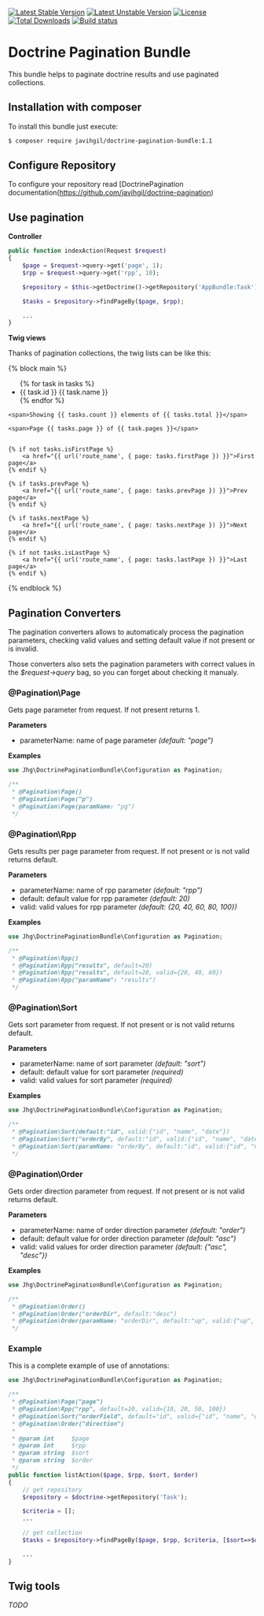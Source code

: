 
[![Latest Stable Version](https://poser.pugx.org/javihgil/doctrine-pagination-bundle/v/stable.svg)](https://packagist.org/packages/javihgil/doctrine-pagination-bundle)
[![Latest Unstable Version](https://poser.pugx.org/javihgil/doctrine-pagination-bundle/v/unstable.svg)](https://packagist.org/packages/javihgil/doctrine-pagination-bundle)
[![License](https://poser.pugx.org/javihgil/doctrine-pagination-bundle/license.svg)](https://packagist.org/packages/javihgil/doctrine-pagination-bundle)
[![Total Downloads](https://poser.pugx.org/javihgil/doctrine-pagination-bundle/downloads)](https://packagist.org/packages/javihgil/doctrine-pagination-bundle)
[![Build status](https://travis-ci.com/javihgil/doctrine-pagination-bundle.svg?branch=master)](https://travis-ci.com/javihgil/doctrine-pagination-bundle)

# Doctrine Pagination Bundle

This bundle helps to paginate doctrine results and use paginated collections.

## Installation with composer

To install this bundle just execute:

```bash
$ composer require javihgil/doctrine-pagination-bundle:1.1
```

## Configure Repository

To configure your repository read [DoctrinePagination documentation(https://github.com/javihgil/doctrine-pagination)

## Use pagination

**Controller**

```php
public function indexAction(Request $request)
{
    $page = $request->query->get('page', 1);
    $rpp = $request->query->get('rpp', 10);

    $repository = $this->getDoctrine()->getRepository('AppBundle:Task');

    $tasks = $repository->findPageBy($page, $rpp);

    ...
}
```

**Twig views**

Thanks of pagination collections, the twig lists can be like this:

{% block main %}
    <ul>
        {% for task in tasks %}
        <li>
            {{ task.id }}
            {{ task.name }}
        </li>
        {% endfor %}
    </ul>

    <span>Showing {{ tasks.count }} elements of {{ tasks.total }}</span>

    <span>Page {{ tasks.page }} of {{ task.pages }}</span>


    {% if not tasks.isFirstPage %}
        <a href="{{ url('route_name', { page: tasks.firstPage }) }}">First page</a>
    {% endif %}

    {% if tasks.prevPage %}
        <a href="{{ url('route_name', { page: tasks.prevPage }) }}">Prev page</a>
    {% endif %}

    {% if tasks.nextPage %}
        <a href="{{ url('route_name', { page: tasks.nextPage }) }}">Next page</a>
    {% endif %}

    {% if not tasks.isLastPage %}
        <a href="{{ url('route_name', { page: tasks.lastPage }) }}">Last page</a>
    {% endif %}


{% endblock %}


## Pagination Converters

The pagination converters allows to automaticaly process the pagination parameters, checking valid values and
 setting default value if not present or is invalid.

Those converters also sets the pagination parameters with correct values in the *$request->query* bag, so you
 can forget about checking it manualy.

### @Pagination\Page

Gets page parameter from request. If not present returns 1.

**Parameters**

- parameterName: name of page parameter *(default: "page")*

**Examples**

```php
use Jhg\DoctrinePaginationBundle\Configuration as Pagination;

/**
 * @Pagination\Page()
 * @Pagination\Page("p")
 * @Pagination\Page(paramName: "pg")
 */
```

### @Pagination\Rpp

Gets results per page parameter from request. If not present or is not valid returns default.

**Parameters**

- parameterName: name of rpp parameter *(default: "rpp")*
- default: default value for rpp parameter *(default: 20)*
- valid: valid values for rpp parameter *(default: {20, 40, 60, 80, 100})*

**Examples**

```php
use Jhg\DoctrinePaginationBundle\Configuration as Pagination;

/**
 * @Pagination\Rpp()
 * @Pagination\Rpp("results", default=20)
 * @Pagination\Rpp("results", default=20, valid={20, 40, 60})
 * @Pagination\Rpp("paramName": "results")
 */
```

### @Pagination\Sort

Gets sort parameter from request. If not present or is not valid returns default.

**Parameters**

- parameterName: name of sort parameter *(default: "sort")*
- default: default value for sort parameter *(required)*
- valid: valid values for sort parameter *(required)*

**Examples**

```php
use Jhg\DoctrinePaginationBundle\Configuration as Pagination;

/**
 * @Pagination\Sort(default:"id", valid:{"id", "name", "date"})
 * @Pagination\Sort("orderBy", default:"id", valid:{"id", "name", "date"})
 * @Pagination\Sort(paramName: "orderBy", default:"id", valid:{"id", "name", "date"})
 */
```

### @Pagination\Order

Gets order direction parameter from request. If not present or is not valid returns default.

**Parameters**

- parameterName: name of order direction parameter *(default: "order")*
- default: default value for order direction parameter *(default: "asc")*
- valid: valid values for order direction parameter *(default: {"asc", "desc"})*

**Examples**

```php
use Jhg\DoctrinePaginationBundle\Configuration as Pagination;

/**
 * @Pagination\Order()
 * @Pagination\Order("orderDir", default:"desc")
 * @Pagination\Order(paramName: "orderDir", default:"up", valid:{"up", "dw"})
 */
```

### Example

This is a complete example of use of annotations:

```php
use Jhg\DoctrinePaginationBundle\Configuration as Pagination;

/**
 * @Pagination\Page("page")
 * @Pagination\Rpp("rpp", default=10, valid={10, 20, 50, 100})
 * @Pagination\Sort("orderField", default="id", valid={"id", "name", "description"})
 * @Pagination\Order("direction")
 *
 * @param int     $page
 * @param int     $rpp
 * @param string  $sort
 * @param string  $order
 */
public function listAction($page, $rpp, $sort, $order)
{
    // get repository
    $repository = $doctrine->getRepository('Task');

    $criteria = [];
    ...

    // get collection
    $tasks = $repository->findPageBy($page, $rpp, $criteria, [$sort=>$order]);

    ...
}
```

## Twig tools

*TODO*
